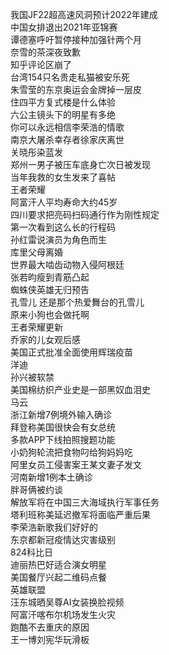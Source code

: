 我国JF22超高速风洞预计2022年建成  
中国女排退出2021年亚锦赛  
谭德塞呼吁暂停接种加强针两个月  
奈雪的茶深夜致歉  
知乎评论区崩了  
台湾154只名贵走私猫被安乐死  
朱雪莹的东京奥运会金牌掉一层皮  
住四平方复式楼是什么体验  
六公主镜头下的明星有多绝  
你可以永远相信李荣浩的情歌  
南京大屠杀幸存者徐家庆离世  
关晓彤染蓝发  
郑州一男子被压车底身亡次日被发现  
当年我救的女生发来了喜帖  
王者荣耀  
阿富汗人平均寿命大约45岁  
四川要求把亮码扫码通行作为刚性规定  
第一次看到这么长的行程码  
孙红雷说演员为角色而生  
库里父母离婚  
世界最大啮齿动物入侵阿根廷  
张若昀瘦到青筋凸起  
蜘蛛侠英雄无归预告  
孔雪儿 还是那个热爱舞台的孔雪儿  
原来小狗也会做托啊  
王者荣耀更新  
乔家的儿女观后感  
美国正式批准全面使用辉瑞疫苗  
洋迪  
孙兴被软禁  
美国棉纺织产业史是一部黑奴血泪史  
马云  
浙江新增7例境外输入确诊  
拜登称美国很快会有女总统  
多款APP下线拍照搜题功能  
小奶狗轮流把食物叼给狗妈妈吃  
阿里女员工侵害案王某文妻子发文  
河南新增1例本土确诊  
胖哥俩被约谈  
解放军将在中国三大海域执行军事任务  
塔利班称美延迟撤军将面临严重后果  
李荣浩新歌我们好好的  
东京都新冠疫情达灾害级别  
824科比日  
迪丽热巴好适合演女明星  
美国餐厅兴起二维码点餐  
英雄联盟  
汪东城晒吴尊AI女装换脸视频  
阿富汗喀布尔机场发生火灾  
跑酷不去重庆的原因  
王一博刘宪华玩滑板  
